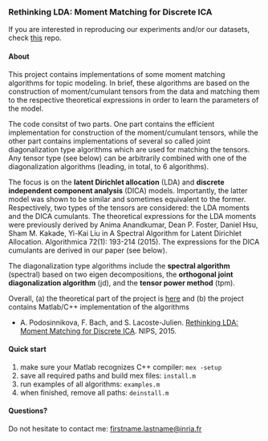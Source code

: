 ### Rethinking LDA: Moment Matching for Discrete ICA

If you are interested in reproducing our experiments and/or our datasets, check [this](https://github.com/anastasia-podosinnikova/dica) repo.


#### About
This project contains implementations of some moment matching algorithms for topic modeling. 
In brief, these algorithms are based on the construction of moment/cumulant tensors from the data
and matching them to the respective theoretical expressions in order to learn the parameters of the model.

The code consitst of two parts. One part contains the efficient implementation for construction of the moment/cumulant tensors, 
while the other part contains implementations of several so called joint diagonalization type algorithms which are used for matching the tensors. 
Any tensor type (see below) can be arbitrarily combined with one of the diagonalization algorithms (leading, in total, to 6 algorithms).

The focus is on the **latent Dirichlet allocation** (LDA) and **discrete independent component analysis** (DICA) models. 
Importantly, the latter model was shown to be similar and sometimes equivalent to the former.
Respectively, two types of the tensors are considered: the LDA moments and the DICA cumulants. 
The theoretical expressions for the LDA moments were previously derived by Anima Anandkumar, Dean P. Foster, Daniel Hsu, Sham M. Kakade, Yi-Kai Liu 
in A Spectral Algorithm for Latent Dirichlet Allocation. Algorithmica 72(1): 193-214 (2015). 
The expressions for the DICA cumulants are derived in our paper (see below).

The diagonalization type algorithms include the **spectral algorithm** (spectral) based on two eigen decompositions, 
the **orthogonal joint diagonalization algorithm** (jd), and the **tensor power method** (tpm).

Overall, (a) the theoretical part of the project is [here](http://www.di.ens.fr/~apodosin/dica-project.html) 
and (b) the project contains Matlab/C++ implementation of the algorithms
* A. Podosinnikova, F. Bach, and S. Lacoste-Julien. [Rethinking LDA: Moment Matching for Discrete ICA](http://arxiv.org/abs/1507.01784). NIPS, 2015.



#### Quick start

1. make sure your Matlab recognizes C++ compiler: ```mex -setup```
2. save all required paths and build mex files: ```install.m```
3. run examples of all algorithms:  ```examples.m```
7. when finished, remove all paths: ```deinstall.m```


#### Questions?
Do not hesitate to contact me: firstname.lastname@inria.fr
